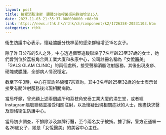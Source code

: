 ```yaml
---
layout: post
title: 接受消脂注射　膿腫分枝桿菌感染群組增至15人
date: 2023-11-03 21:35:37.000000000 +08:00
link: https://news.rthk.hk/rthk/ch/component/k2/1726358-20231103.htm
categories: rthk
---
```


衞生防護中心表示，懷疑膿腫分枝桿菌的感染群組增至15名女子。

除了昨日公布的5人之外，中心透過個案追蹤聯絡了7名年齡23至37歲的女士，她們曾到位於荔枝角合興工業大廈和永康中心，公司註冊名稱為「女悅醫美」「GALS GLAM CLINIC」的兩個處所，接受聲稱消脂注射服務，其後出現皮疹、硬塊或膿腫，全部病人情況穩定。

截至下午3時，中心在查詢熱線獲7宗查詢，其中3名年齡25至32歲的女士表示曾接受有關注射服務後出現相關病徵。

當局呼籲，曾光顧上述兩個處所和荔枝角安泰工業大廈的渼生堂，或者經Instagram賬號聯絡並接受相關注射，以及懷疑出現相關症狀的人士，應盡快求醫及聯絡衞生防護中心。

當局初步調查，不排除涉及無牌行醫，至今兩名女子被捕。據了解，警方正通緝一名26歲女子，她是「女悅醫美」的美容中心主任。
